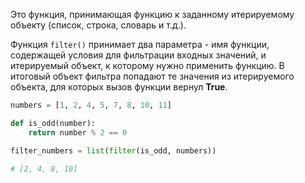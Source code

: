 Это функция, принимающая функцию к заданному итерируемому объекту (список, строка, словарь и т.д.).

Функция `filter()` принимает два параметра - имя функции, содержащей условия для фильтрации входных значений, и итерируемый объект, к которому нужно применить функцию. В итоговый объект фильтра попадают те значения из итерируемого объекта, для которых вызов функции вернул **True**.

```python
numbers = [1, 2, 4, 5, 7, 8, 10, 11]

def is_odd(number):
    return number % 2 == 0

filter_numbers = list(filter(is_odd, numbers))

# [2, 4, 8, 10]
```

